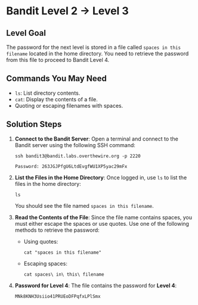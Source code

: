 # Bandit Level 2 → Level 3

## Level Goal
The password for the next level is stored in a file called `spaces in this filename` located in the home directory. You need to retrieve the password from this file to proceed to Bandit Level 4.

## Commands You May Need
- `ls`: List directory contents.
- `cat`: Display the contents of a file.
- Quoting or escaping filenames with spaces.

## Solution Steps

1. **Connect to the Bandit Server**:
   Open a terminal and connect to the Bandit server using the following SSH command:
   
   ```
   ssh bandit3@bandit.labs.overthewire.org -p 2220
   ```
   ```
   Password: 263JGJPfgU6LtdEvgfWU1XP5yac29mFx
   ```

2. **List the Files in the Home Directory**:
   Once logged in, use `ls` to list the files in the home directory:

   ```
   ls
   ```

   You should see the file named `spaces in this filename`.

3. **Read the Contents of the File**:
   Since the file name contains spaces, you must either escape the spaces or use quotes. Use one of the following methods to retrieve the password:

   - Using quotes:
     ```
     cat "spaces in this filename"
     ```

   - Escaping spaces:
     ```
     cat spaces\ in\ this\ filename
     ```

4. **Password for Level 4**:
   The file contains the password for **Level 4**: 
   
   ```
   MNk8KNH3Usiio41PRUEoDFPqfxLPlSmx
   ```
